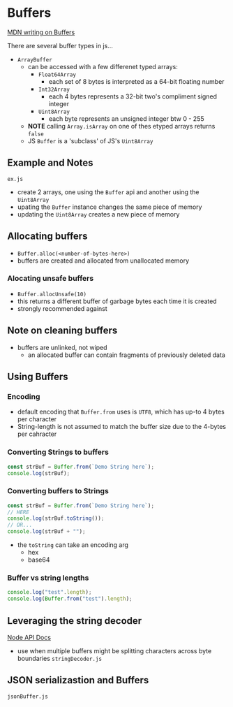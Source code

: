# Buffers

[MDN writing on Buffers](https://developer.mozilla.org/en-US/docs/Web/JavaScript/Typed_arrays)

There are several buffer types in js...

- `ArrayBuffer`
  - can be accessed with a few differenet typed arrays:
    - `Float64Array`
      - each set of 8 bytes is interpreted as a 64-bit floating number
    - `Int32Array`
      - each 4 bytes represents a 32-bit two's compliment signed integer
    - `Uint8Array`
      - each byte represents an unsigned integer btw 0 - 255
  - **NOTE** calling `Array.isArray` on one of thes etyped arrays returns `false`
  - JS `Buffer` is a 'subclass' of JS's `Uint8Array`

## Example and Notes

`ex.js`

- create 2 arrays, one using the `Buffer` api and another using the `Uint8Array`
- upating the `Buffer` instance changes the same piece of memory
- updating the `Uint8Array` creates a new piece of memory

## Allocating buffers

- `Buffer.alloc(<number-of-bytes-here>)`
- buffers are created and allocated from unallocated memory

### Alocating unsafe buffers

- `Buffer.allocUnsafe(10)`
- this returns a different buffer of garbage bytes each time it is created
- strongly recommended against

## Note on cleaning buffers

- buffers are unlinked, not wiped
  - an allocated buffer can contain fragments of previously deleted data

## Using Buffers

### Encoding

- default encoding that `Buffer.from` uses is `UTF8`, which has up-to 4 bytes per character
- String-length is not assumed to match the buffer size due to the 4-bytes per cahracter

### Converting Strings to buffers

```js
const strBuf = Buffer.from(`Demo String here`);
console.log(strBuf);
```

### Converting buffers to Strings

```js
const strBuf = Buffer.from(`Demo String here`);
// HERE
console.log(strBuf.toString());
// OR...
console.log(strBuf + "");
```

- the `toString` can take an encoding arg
  - hex
  - base64

### Buffer vs string lengths

```js
console.log("test".length);
console.log(Buffer.from("test").length);
```

## Leveraging the string decoder

[Node API Docs](https://nodejs.org/dist/latest-v12.x/docs/api/string_decoder.html)

- use when multiple buffers might be splitting characters across byte boundaries
  `stringDecoder.js`

## JSON serializastion and Buffers

`jsonBuffer.js`
